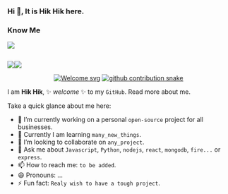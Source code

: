 ### Hi 👋, It is Hik Hik here.

### Know Me

<p align="left"> <img src="https://github-readme-stats.vercel.app/api?username=hik8hik&theme=tokyonight&show_icons=true&hide_border=true&count_private=true&include_all_commits=true" /> </p>

<div style="display:flex; flex-direction:row">
  <p align="left"> <img src="https://github-readme-stats.vercel.app/api?username=hik8hik&theme=tokyonight&show_icons=true&hide_border=true&count_private=true&include_all_commits=true" /> </p>
  <p align="left"> <img src="https://github-readme-stats.vercel.app/api?username=hik8hik&theme=tokyonight&show_icons=true&hide_border=true&count_private=true&include_all_commits=true" /> </p>
</div>

<div align="center">
<a href="https://hik8hik.github.io">
  <img  src="https://github.com/hik8hik/hik8hik/blob/main/assets\images\general\welcome_message.svg"
       alt="Welcome svg" /></a>

  <a href="https://hik8hik.github.io">
  <img  src="https://github.com/hik8hik/hik8hik/blob/main/assets\images\general\github_snake.svg"
       alt="github contribution snake" /></a>
       
</div>

<!--succinct code-->

I am **Hik Hik**, ✨ _welcome_ ✨ to my `GitHub`. Read more about me.

Take a quick glance about me here:

- 🔭 I’m currently working on a personal `open-source` project for all businesses.
- 🌱 Currently I am learning `many_new_things`.
- 👯 I’m looking to collaborate on `any_project`.
- 💬 Ask me about `Javascript`, `Python`, `nodejs`, `react`, `mongodb`, `fire...` or `express`.
- 📫 How to reach me: `to be added`.
- 😄 Pronouns: ...
- ⚡ Fun fact: `Realy wish to have a tough project`.
